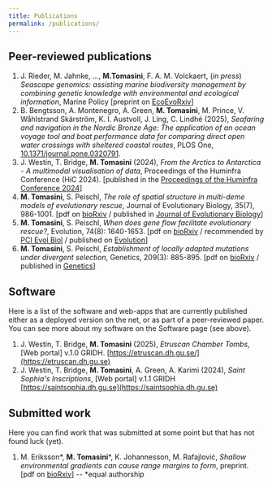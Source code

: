 ```yaml
---
title: Publications
permalink: /publications/
---
```


## Peer-reviewed publications

1. J. Rieder, M. Jahnke, ..., **M.Tomasini**, F. A. M. Volckaert, (*in press*) *Seascape genomics: assisting marine biodiversity management by combining genetic knowledge with environmental and ecological information*, Marine Policy [preprint on [EcoEvoRxiv](https://ecoevorxiv.org/repository/view/5586/)]
1. B. Bengtsson, A. Montenegro, A. Green, **M. Tomasini**, M. Prince, V. Wåhlstrand Skärström, K. I. Austvoll, J. Ling, C. Lindhé (2025), *Seafaring and navigation in the Nordic Bronze Age: The application of an ocean voyage tool and boat performance data for comparing direct open water crossings with sheltered coastal routes*, PLOS One, [10.1371/journal.pone.0320791](https://journals.plos.org/plosone/article?id=10.1371/journal.pone.0320791).
1. J. Westin, T. Bridge, **M. Tomasini** (2024), *From the Arctics to Antarctica - A multimodal visualisation of data*, Proceedings of the Huminfra Conference (HiC 2024). [published in the [Proceedings of the Huminfra Conference 2024](https://ecp.ep.liu.se/index.php/hic/article/view/902/810)]
1. **M. Tomasini**, S. Peischl, *The role of spatial structure in multi-deme models of evolutionary rescue*, Journal of Evolutionary Biology, 35(7), 986-1001. [pdf on [bioRxiv](https://www.biorxiv.org/content/10.1101/2020.10.29.360842v2.full.pdf) / published in [Journal of Evolutionary Biology](https://onlinelibrary.wiley.com/doi/epdf/10.1111/jeb.14018)]
1. **M. Tomasini**, S. Peischl, *When does gene flow facilitate evolutionary rescue?*, Evolution, 74(8): 1640-1653. [pdf on [bioRxiv](https://www.biorxiv.org/content/10.1101/622142v6.full.pdf) / recommended by [PCI Evol Biol](https://doi.org/10.24072/pci.evolbiol.100098) / published on [Evolution](https://onlinelibrary.wiley.com/doi/10.1111/evo.14038)]
1. **M. Tomasini**, S. Peischl, *Establishment of locally adapted mutations under divergent selection*, Genetics, 209(3): 885-895. [pdf on [bioRxiv](https://www.biorxiv.org/content/biorxiv/early/2018/05/03/248013.full.pdf) / published in [Genetics](http://www.genetics.org/content/209/3/885)]

## Software

Here is a list of the software and web-apps that are currently published either as a deployed version on the net, or as part of a peer-reviewed paper. You can see more about my software on the Software page (see above).

1. J. Westin, T. Bridge, **M. Tomasini** (2025), *Etruscan Chamber Tombs*, [Web portal] v.1.0 GRIDH. [https://etruscan.dh.gu.se/](https://etruscan.dh.gu.se)
1. J. Westin, T. Bridge, **M. Tomasini**, A. Green, A. Karimi (2024), *Saint Sophia's Inscriptions*, [Web portal] v.1.1 GRIDH [https://saintsophia.dh.gu.se](https://saintsophia.dh.gu.se)

## Submitted work

Here you can find work that was submitted at some point but that has not found luck (yet).

1. M. Eriksson\*, **M. Tomasini**\*, K. Johannesson, M. Rafajlović, *Shallow environmental gradients can cause range margins to form*, preprint. [pdf on [bioRxiv](https://www.biorxiv.org/content/10.1101/2022.03.19.484973v2.full.pdf)] -- \*equal authorship
